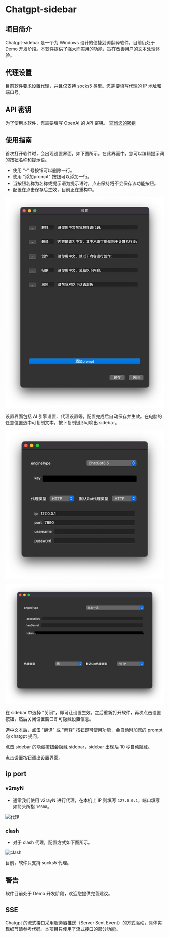 # Chatgpt-sidebar

## 项目简介
Chatgpt-sidebar 是一个为 Windows 设计的便捷划词翻译软件，目前仍处于 Demo 开发阶段。本软件提供了强大而实用的功能，旨在改善用户的文本处理体验。

## 代理设置
目前软件要求设置代理，并且仅支持 socks5 类型。您需要填写代理的 IP 地址和端口号。

## API 密钥
为了使用本软件，您需要填写 OpenAI 的 API 密钥。
[查询您的密钥](https://platform.openai.com/account/api-keys)

## 使用指南
首次打开软件时，会出现设置界面，如下图所示。在此界面中，您可以编辑提示词的按钮名称和提示语。
- 使用 "-" 号按钮可以删除一行。
- 使用 "添加prompt" 按钮可以添加一行。
- 当按钮名称为名称或提示语为提示语时，点击保持将不会保存该功能按钮。
- 配置在点击保存后生效，目前正在重构中。

![prompt设置界面](./src/prompte.png)

设置界面包括 AI 引擎设置、代理设置等，配置完成后自动保存并生效。在电脑的任意位置选中可复制文本，按下复制键即可唤出 sidebar。

![AI引擎设置、代理设置、chatgpt](./src/gpt.png)

![AI引擎设置、代理设置、文心一言](./src/baidu.png)

在 sidebar 中选择 "关闭"，即可让设置生效。之后重新打开软件，再次点击设置按钮，然后关闭设置窗口即可隐藏设置信息。

选中文本后，点击 "翻译" 或 "解释" 按钮即可使用功能，会自动附加您的 prompt 向 chatgpt 提问。

点击 sidebar 的隐藏按钮会隐藏 sidebar，sidebar 出现后 10 秒自动隐藏。

点击设置按钮调出设置界面。

## ip port
### v2rayN 
- 通常我们使用 v2rayN 进行代理，在本机上 IP 则填写 `127.0.0.1`，端口填写如箭头所指 `10808`。

![代理](./src/proxy.png)

### clash
- 对于 clash 代理，配置方式如下图所示。

![clash](./src/proxy_clash.png)

目前，软件只支持 socks5 代理。

## 警告
软件目前处于 Demo 开发阶段，欢迎您提供完善建议。

## SSE
Chatgpt 的流式接口采用服务器推送（Server Sent Event）的方式驱动，具体实现细节请参考代码。本项目只使用了流式接口的部分功能。

